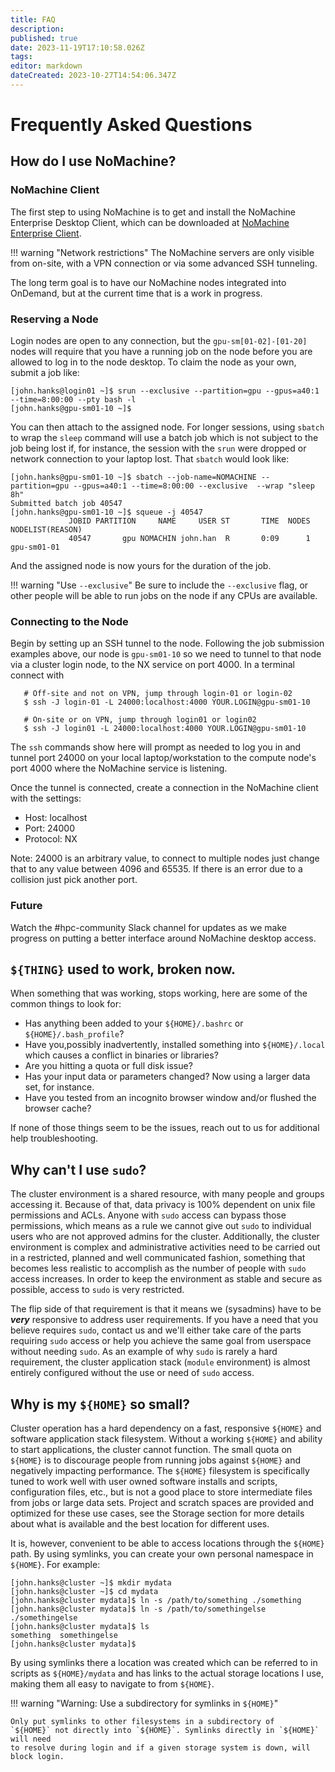 ```yaml
---
title: FAQ
description: 
published: true
date: 2023-11-19T17:10:58.026Z
tags: 
editor: markdown
dateCreated: 2023-10-27T14:54:06.347Z
---
```


# Frequently Asked Questions

## How do I use NoMachine?

### NoMachine Client
The first step to using NoMachine is to get and install the NoMachine
Enterprise Desktop Client, which can be downloaded at [NoMachine Enterprise
Client](https://www.nomachine.com/product&p=NoMachine%20Enterprise%20Client).

!!! warning "Network restrictions"
    The NoMachine servers are only visible from on-site, with a VPN connection
    or via some advanced SSH tunneling.

The long term goal is to have our NoMachine nodes integrated into OnDemand, but
at the current time that is a work in progress. 

### Reserving a Node

Login nodes are open to any connection, but the `gpu-sm[01-02]-[01-20]` nodes
will require that you have a running job on the node before you are allowed to
log in to the node desktop.  To claim the node as your own, submit a job like:

```
[john.hanks@login01 ~]$ srun --exclusive --partition=gpu --gpus=a40:1 --time=8:00:00 --pty bash -l
[john.hanks@gpu-sm01-10 ~]$
```
You can then attach to the assigned node. For longer sessions, using `sbatch`
to wrap the `sleep` command will use a batch job which is not subject to the
job being lost if, for instance, the session with the `srun` were dropped or
network connection to your laptop lost. That `sbatch` would look like:

```
[john.hanks@gpu-sm01-10 ~]$ sbatch --job-name=NOMACHINE --partition=gpu --gpus=a40:1 --time=8:00:00 --exclusive  --wrap "sleep 8h"
Submitted batch job 40547
[john.hanks@gpu-sm01-10 ~]$ squeue -j 40547
             JOBID PARTITION     NAME     USER ST       TIME  NODES NODELIST(REASON)
             40547       gpu NOMACHIN john.han  R       0:09      1 gpu-sm01-01
```

And the assigned node is now yours for the duration of the job.

!!! warning "Use `--exclusive`"
    Be sure to include the `--exclusive` flag, or other people will be able to
    run jobs on the node if any CPUs are available.

### Connecting to the Node

Begin by setting up an SSH tunnel to the node. Following the job submission
examples above, our node is `gpu-sm01-10` so we need to tunnel to that node via
a cluster login node, to the NX service on port 4000. In a terminal connect
with

```
   # Off-site and not on VPN, jump through login-01 or login-02
   $ ssh -J login-01 -L 24000:localhost:4000 YOUR.LOGIN@gpu-sm01-10

   # On-site or on VPN, jump through login01 or login02
   $ ssh -J login01 -L 24000:localhost:4000 YOUR.LOGIN@gpu-sm01-10
```

The `ssh` commands show here will prompt as needed to log you in and tunnel
port 24000 on your local laptop/workstation to the compute node's port 4000
where the NoMachine service is listening.

Once the tunnel is connected, create a connection in the NoMachine client with the settings:

* Host: localhost
* Port: 24000
* Protocol: NX

Note: 24000 is an arbitrary value, to connect to multiple nodes just change
that to any value between 4096 and 65535. If there is an error due to a
collision just pick another port. 

### Future

Watch the #hpc-community Slack channel for updates as we make progress on
putting a better interface around NoMachine desktop access.

## `${THING}` used to work, broken now.

When something that was working, stops working, here are some of the common things to look for:

* Has anything been added to your `${HOME}/.bashrc` or `${HOME}/.bash_profile`?
* Have you,possibly inadvertently, installed something into `${HOME}/.local` which causes a conflict in binaries or libraries?
* Are you hitting a quota or full disk issue? 
* Has your input data or parameters changed? Now using a larger data set, for instance.
* Have you tested from an incognito browser window and/or flushed the browser cache?

If none of those things seem to be the issues, reach out to us for additional help troubleshooting.

## Why can't I use `sudo`?

The cluster environment is a shared resource, with many people and groups
accessing it. Because of that, data privacy is 100% dependent on unix file
permissions and ACLs. Anyone with `sudo` access can bypass those permissions,
which means as a rule we cannot give out `sudo` to individual users who are not
approved admins for the cluster. Additionally, the cluster environment is
complex and administrative activities need to be carried out in a restricted,
planned and well communicated fashion, something that becomes less realistic to
accomplish as the number of people with `sudo` access increases. In order to
keep the environment as stable and secure as possible, access to `sudo` is very
restricted.

The flip side of that requirement is that it means we (sysadmins) have to be
***very*** responsive to address user requirements. If you have a need that you
believe requires `sudo`, contact us and we'll either take care of the parts
requiring `sudo` access or help you achieve the same goal from userspace
without needing `sudo`. As an example of why `sudo` is rarely a hard
requirement, the cluster application stack (`module` environment) is almost
entirely configured without the use or need of `sudo` access.

## Why is my `${HOME}` so small?

Cluster operation has a hard dependency on a fast, responsive `${HOME}` and
software application stack filesystem. Without a working `${HOME}` and ability to
start applications, the cluster cannot function. The small quota on `${HOME}` is
to discourage people from running jobs against `${HOME}` and negatively impacting
performance. The `${HOME}` filesystem is specifically tuned to work well with
user owned software installs and scripts, configuration files, etc., but is not
a good place to store intermediate files from jobs or large data sets. Project
and scratch spaces are provided and optimized for these use cases, see the
Storage section for more details about what is available and the best location
for different uses. 

It is, however, convenient to be able to access locations through the `${HOME}`
path. By using symlinks, you can create your own personal namespace in `${HOME}`.
For example:

```
[john.hanks@cluster ~]$ mkdir mydata
[john.hanks@cluster ~]$ cd mydata
[john.hanks@cluster mydata]$ ln -s /path/to/something ./something
[john.hanks@cluster mydata]$ ln -s /path/to/somethingelse ./somethingelse
[john.hanks@cluster mydata]$ ls
something  somethingelse
[john.hanks@cluster mydata]$ 
```

By using symlinks there a location was created which can be referred to in
scripts as `${HOME}/mydata` and has links to the actual storage locations I
use, making them all easy to navigate to from `${HOME}`. 

!!! warning "Warning: Use a subdirectory for symlinks in `${HOME}`"

    Only put symlinks to other filesystems in a subdirectory of
    `${HOME}` not directly into `${HOME}`. Symlinks directly in `${HOME}` will need
    to resolve during login and if a given storage system is down, will block login. 


